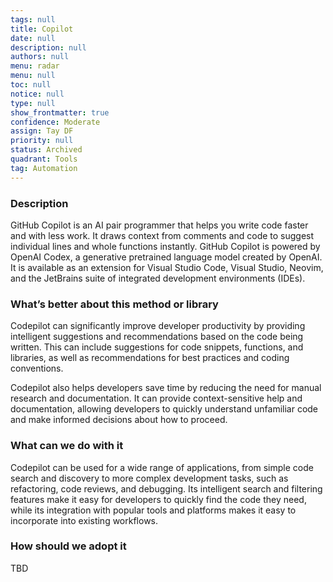 ```yaml
---
tags: null
title: Copilot
date: null
description: null
authors: null
menu: radar
menu: null
toc: null
notice: null
type: null
show_frontmatter: true
confidence: Moderate
assign: Tay DF
priority: null
status: Archived
quadrant: Tools
tag: Automation
---
```


<!-- table_of_contents 2a6193b9-711b-416b-852f-053ac4c43789 -->

### Description

GitHub Copilot is an AI pair programmer that helps you write code faster and with less work. It draws context from comments and code to suggest individual lines and whole functions instantly. GitHub Copilot is powered by OpenAI Codex, a generative pretrained language model created by OpenAI. It is available as an extension for Visual Studio Code, Visual Studio, Neovim, and the JetBrains suite of integrated development environments (IDEs).

### What’s better about this method or library

Codepilot can significantly improve developer productivity by providing intelligent suggestions and recommendations based on the code being written. This can include suggestions for code snippets, functions, and libraries, as well as recommendations for best practices and coding conventions.

Codepilot also helps developers save time by reducing the need for manual research and documentation. It can provide context-sensitive help and documentation, allowing developers to quickly understand unfamiliar code and make informed decisions about how to proceed.

### What can we do with it

Codepilot can be used for a wide range of applications, from simple code search and discovery to more complex development tasks, such as refactoring, code reviews, and debugging. Its intelligent search and filtering features make it easy for developers to quickly find the code they need, while its integration with popular tools and platforms makes it easy to incorporate into existing workflows.

### How should we adopt it

TBD

<!-- child_database 2c334840-c812-4dcd-ada1-534c395568d3 -->

